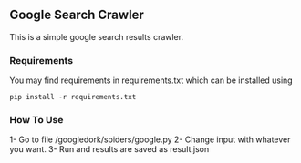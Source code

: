 <h2>Google Search Crawler</h2>
This is a simple google search results crawler.

<h3>Requirements</h3>
You may find requirements in requirements.txt which can be installed using <pre><code>pip install -r requirements.txt</code></pre>

<h3>How To Use</h3>


1- Go to file /googledork/spiders/google.py
2- Change input with whatever you want.
3- Run and results are saved as result.json
